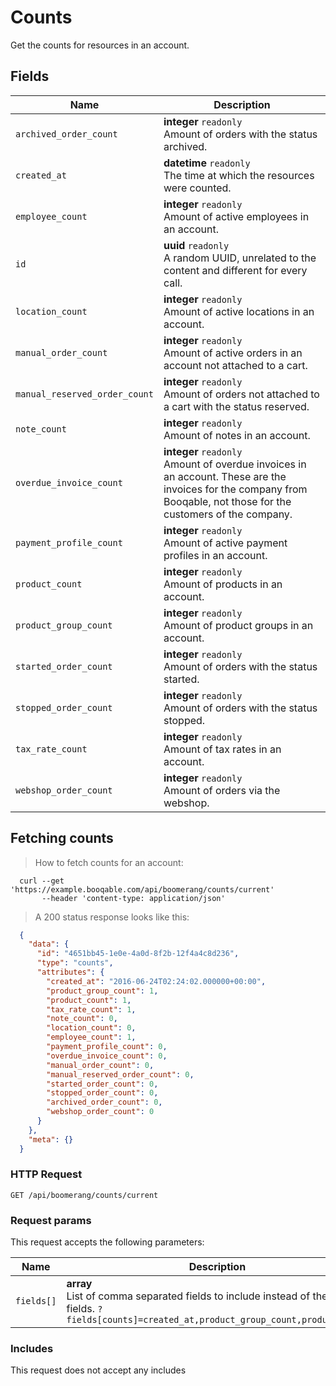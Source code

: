 # Counts

Get the counts for resources in an account.

## Fields

 Name | Description
-- | --
`archived_order_count` | **integer** `readonly`<br>Amount of orders with the status archived. 
`created_at` | **datetime** `readonly`<br>The time at which the resources were counted. 
`employee_count` | **integer** `readonly`<br>Amount of active employees in an account. 
`id` | **uuid** `readonly`<br>A random UUID, unrelated to the content and different for every call. 
`location_count` | **integer** `readonly`<br>Amount of active locations in an account. 
`manual_order_count` | **integer** `readonly`<br>Amount of active orders in an account not attached to a cart. 
`manual_reserved_order_count` | **integer** `readonly`<br>Amount of orders not attached to a cart with the status reserved. 
`note_count` | **integer** `readonly`<br>Amount of notes in an account. 
`overdue_invoice_count` | **integer** `readonly`<br>Amount of overdue invoices in an account. These are the invoices for the company from Booqable, not those for the customers of the company. 
`payment_profile_count` | **integer** `readonly`<br>Amount of active payment profiles in an account. 
`product_count` | **integer** `readonly`<br>Amount of products in an account. 
`product_group_count` | **integer** `readonly`<br>Amount of product groups in an account. 
`started_order_count` | **integer** `readonly`<br>Amount of orders with the status started. 
`stopped_order_count` | **integer** `readonly`<br>Amount of orders with the status stopped. 
`tax_rate_count` | **integer** `readonly`<br>Amount of tax rates in an account. 
`webshop_order_count` | **integer** `readonly`<br>Amount of orders via the webshop. 


## Fetching counts


> How to fetch counts for an account:

```shell
  curl --get 'https://example.booqable.com/api/boomerang/counts/current'
       --header 'content-type: application/json'
```

> A 200 status response looks like this:

```json
  {
    "data": {
      "id": "4651bb45-1e0e-4a0d-8f2b-12f4a4c8d236",
      "type": "counts",
      "attributes": {
        "created_at": "2016-06-24T02:24:02.000000+00:00",
        "product_group_count": 1,
        "product_count": 1,
        "tax_rate_count": 1,
        "note_count": 0,
        "location_count": 0,
        "employee_count": 1,
        "payment_profile_count": 0,
        "overdue_invoice_count": 0,
        "manual_order_count": 0,
        "manual_reserved_order_count": 0,
        "started_order_count": 0,
        "stopped_order_count": 0,
        "archived_order_count": 0,
        "webshop_order_count": 0
      }
    },
    "meta": {}
  }
```

### HTTP Request

`GET /api/boomerang/counts/current`

### Request params

This request accepts the following parameters:

Name | Description
-- | --
`fields[]` | **array** <br>List of comma separated fields to include instead of the default fields. `?fields[counts]=created_at,product_group_count,product_count`


### Includes

This request does not accept any includes